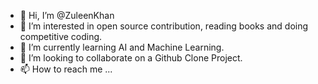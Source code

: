 - 👋 Hi, I’m @ZuleenKhan
- 👀 I’m interested in open source contribution, reading books and doing competitive coding.
- 🌱 I’m currently learning AI and Machine Learning.
- 💞️ I’m looking to collaborate on a Github Clone Project.
- 📫 How to reach me ...

<!---
ZuleenKhan/ZuleenKhan is a ✨ special ✨ repository because its `README.md` (this file) appears on your GitHub profile.
You can click the Preview link to take a look at your changes.
--->
